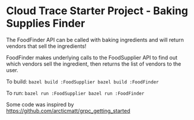 # Cloud Trace Starter Project - Baking Supplies Finder

The FoodFinder API can be called with baking ingredients and will return vendors that sell the ingredients!

FoodFinder makes underlying calls to the FoodSupplier API to find out which vendors sell the ingredient, then returns the list of vendors to the user.

To build:
`bazel build :FoodSupplier
bazel build :FoodFinder`

To run:
`bazel run :FoodSupplier
bazel run :FoodFinder`

Some code was inspired by https://github.com/arcticmatt/grpc_getting_started
